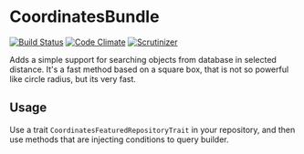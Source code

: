 CoordinatesBundle
=================

[![Build Status](https://travis-ci.org/Wolnosciowiec/CoordinatesBundle.svg?branch=master)](https://travis-ci.org/Wolnosciowiec/CoordinatesBundle)
[![Code Climate](https://codeclimate.com/github/Wolnosciowiec/CoordinatesBundle/badges/gpa.svg)](https://codeclimate.com/github/Wolnosciowiec/CoordinatesBundle)
[![Scrutinizer](https://scrutinizer-ci.com/g/Wolnosciowiec/CoordinatesBundle/badges/quality-score.png?b=master)](https://scrutinizer-ci.com/g/Wolnosciowiec/CoordinatesBundle)

Adds a simple support for searching objects from database in selected distance.
It's a fast method based on a square box, that is not so powerful like circle radius, but its very fast.

## Usage

Use a trait `CoordinatesFeaturedRepositoryTrait` in your repository, and then
use methods that are injecting conditions to query builder.
